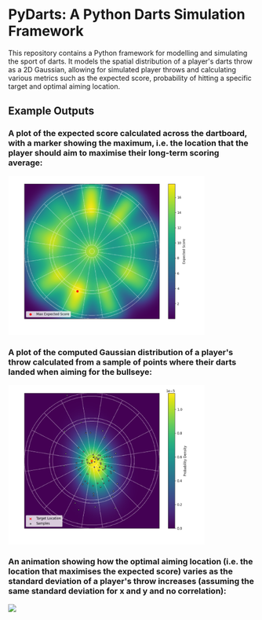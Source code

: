 # PyDarts: A Python Darts Simulation Framework

This repository contains a Python framework for modelling and simulating the sport of darts. It models the spatial distribution of a player's darts throw as a 2D Gaussian, allowing for simulated player throws and calculating various metrics such as the expected score, probability of hitting a specific target and optimal aiming location.

## Example Outputs

### A plot of the expected score calculated across the dartboard, with a marker showing the maximum, i.e. the location that the player should aim to maximise their long-term scoring average:
<img src="static/output_example.png" width=400>

### A plot of the computed Gaussian distribution of a player's throw calculated from a sample of points where their darts landed when aiming for the bullseye:
<img src="static/output_distribution.png" width=400>

### An animation showing how the optimal aiming location (i.e. the location that maximises the expected score) varies as the standard deviation of a player's throw increases (assuming the same standard deviation for x and y and no correlation):
<img src="static/animation_example.gif" width=400>
